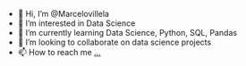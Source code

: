 - 👋 Hi, I’m @Marcelovillela
- 👀 I’m interested in Data Science
- 🌱 I’m currently learning Data Science, Python, SQL, Pandas
- 💞️ I’m looking to collaborate on data science projects
- 📫 How to reach me [...
](https://www.linkedin.com/in/marcelo-villela-73453821/)
<!---
Marcelovillela/Marcelovillela is a ✨ special ✨ repository because its `README.md` (this file) appears on your GitHub profile.
You can click the Preview link to take a look at your changes.
--->
